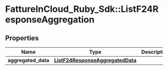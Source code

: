 # FattureInCloud_Ruby_Sdk::ListF24ResponseAggregation

## Properties

| Name | Type | Description | Notes |
| ---- | ---- | ----------- | ----- |
| **aggregated_data** | [**ListF24ResponseAggregatedData**](ListF24ResponseAggregatedData.md) |  | [optional] |

